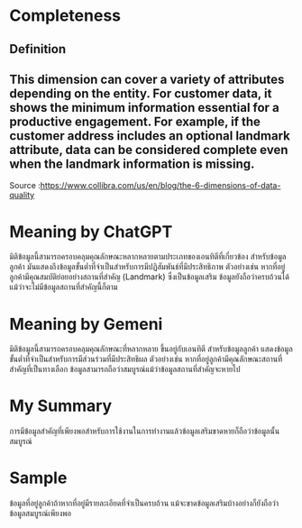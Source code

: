 # Completeness
## Definition
 This dimension can cover a variety of attributes depending on the entity. 
 For customer data, it shows the minimum information essential for a productive engagement. 
 For example, if the customer address includes an optional landmark attribute,
 data can be considered complete even when the landmark information is missing.
 -
 Source :https://www.collibra.com/us/en/blog/the-6-dimensions-of-data-quality

# Meaning by ChatGPT
มิติข้อมูลนี้สามารถครอบคลุมคุณลักษณะหลากหลายตามประเภทของเอนทิตีที่เกี่ยวข้อง สำหรับข้อมูลลูกค้า มันแสดงถึงข้อมูลขั้นต่ำที่จำเป็นสำหรับการมีปฏิสัมพันธ์ที่มีประสิทธิภาพ ตัวอย่างเช่น หากที่อยู่ลูกค้ามีคุณสมบัติย่อยอย่างสถานที่สำคัญ (Landmark) ซึ่งเป็นข้อมูลเสริม ข้อมูลยังถือว่าครบถ้วนได้แม้ว่าจะไม่มีข้อมูลสถานที่สำคัญนี้ก็ตาม
# Meaning by Gemeni
 มิติข้อมูลนี้สามารถครอบคลุมคุณลักษณะที่หลากหลาย ขึ้นอยู่กับเอนทิตี สำหรับข้อมูลลูกค้า แสดงข้อมูลขั้นต่ำที่จำเป็นสำหรับการมีส่วนร่วมที่มีประสิทธิผล ตัวอย่างเช่น หากที่อยู่ลูกค้ามีคุณลักษณะสถานที่สำคัญที่เป็นทางเลือก ข้อมูลสามารถถือว่าสมบูรณ์แม้ว่าข้อมูลสถานที่สำคัญจะหายไป
# My Summary
การมีข้อมูลสำคัญที่เพียงพอสำหรับการใช้งานในการทำงานแล้วข้อมูลเสริมขาดหายก็ถือว่าข้อมูลนั้นสมบูรณ์
# Sample
ข้อมูลที่อยู่ลูกค้าถ้าหากที่อยู่มีรายละเอียดที่จำเป็นครบถ้วน แม้จะขาดข้อมูลเสริมบ้างอย่างก็ยังถือว่าข้อมูลสมบูรณ์เพียงพอ
